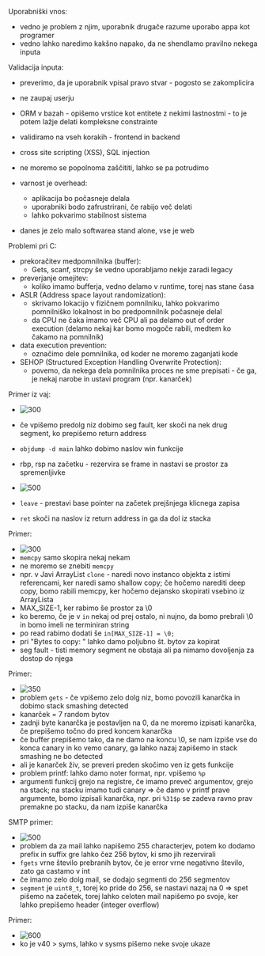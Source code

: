 Uporabniški vnos:
- vedno je problem z njim, uporabnik drugače razume uporabo appa kot programer
- vedno lahko naredimo kakšno napako, da ne shendlamo pravilno nekega inputa

Validacija inputa:
- preverimo, da je uporabnik vpisal pravo stvar - pogosto se zakomplicira
- ne zaupaj userju

- ORM v bazah - opišemo vrstice kot entitete z nekimi lastnostmi - to je potem lažje delati kompleksne constrainte
- validiramo na vseh korakih - frontend in backend

 - cross site scripting (XSS), SQL injection
 - ne moremo se popolnoma zaščititi, lahko se pa potrudimo
 
 - varnost je overhead:
	 - aplikacija bo počasneje delala
	 - uporabniki bodo zafrustrirani, če rabijo več delati
	 - lahko pokvarimo stabilnost sistema

- danes je zelo malo softwarea stand alone, vse je web

Problemi pri C:
- prekoračitev medpomnilnika (buffer):
	- Gets, scanf, strcpy še vedno uporabljamo nekje zaradi legacy
- preverjanje omejitev:
	- koliko imamo bufferja, vedno delamo v runtime, torej nas stane časa
- ASLR (Address space layout randomization):
	- skrivamo lokacijo v fizičnem pomnilniku, lahko pokvarimo pomnilniško lokalnost in bo predpomnilnik počasneje delal
	- da CPU ne čaka imamo več CPU ali pa delamo out of order execution (delamo nekaj kar bomo mogoče rabili, medtem ko čakamo na pomnilnik)
- data execution prevention:
	- označimo dele pomnilnika, od koder ne moremo zaganjati kode
- SEHOP (Structured Exception Handling Overwrite Protection):
	- povemo, da nekega dela pomnilnika proces ne sme prepisati - če ga, je nekaj narobe in ustavi program (npr. kanarček)

Primer iz vaj:
- ![300](../../Images3/Pasted%20image%2020250306091826.png)
- če vpišemo predolg niz dobimo seg fault, ker skoči na nek drug segment, ko prepišemo return address
- `objdump -d main` lahko dobimo naslov win funkcije

- rbp, rsp na začetku - rezervira se frame in nastavi se prostor za spremenljivke
- ![500](../../Images3/Pasted%20image%2020250306092239.png)
- `leave` - prestavi base pointer na začetek prejšnjega klicnega zapisa
- `ret` skoči na naslov iz return address in ga da dol iz stacka

Primer:
- ![300](../../Images3/Pasted%20image%2020250306092728.png)
- `memcpy` samo skopira nekaj nekam
- ne moremo se znebiti `memcpy`
- npr. v Javi ArrayList `clone` - naredi novo instanco objekta z istimi referencami, ker naredi samo shallow copy; če hočemo narediti deep copy, bomo rabili memcpy, ker hočemo dejansko skopirati vsebino iz ArrayLista
-  MAX_SIZE-1, ker rabimo še prostor za \0
- ko beremo, če je v `in` nekaj od prej ostalo, ni nujno, da bomo prebrali \0 in bomo imeli ne terminiran string
- po read rabimo dodati še `in[MAX_SIZE-1] = \0;`
- pri "Bytes to copy: " lahko damo poljubno št. bytov za kopirat
- seg fault - tisti memory segment ne obstaja ali pa nimamo dovoljenja za dostop do njega

Primer:
- ![350](../../Images3/Pasted%20image%2020250306094233.png)
- problem `gets` - če vpišemo zelo dolg niz, bomo povozili kanarčka in dobimo stack smashing detected
- kanarček = 7 random bytov
- zadnji byte kanarčka je postavljen na 0, da ne moremo izpisati kanarčka, če prepišemo točno do pred koncem kanarčka
- če buffer prepišemo tako, da ne damo na koncu \0, se nam izpiše vse do konca canary in ko vemo canary, ga lahko nazaj zapišemo in stack smashing ne bo detected
- ali je kanarček živ, se preveri preden skočimo ven iz gets funkcije
- problem printf: lahko damo noter format, npr. vpišemo `%p`
- argumenti funkcij grejo na registre, če imamo preveč argumentov, grejo na stack; na stacku imamo tudi canary => če damo v printf prave argumente, bomo izpisali kanarčka, npr. pri `%31$p` se zadeva ravno prav premakne po stacku, da nam izpiše kanarčka

SMTP primer:
- ![500](../../Images3/Pasted%20image%2020250306102827.png)
- problem da za mail lahko napišemo 255 characterjev, potem ko dodamo prefix in suffix gre lahko čez 256 bytov, ki smo jih rezervirali
- `fgets` vrne število prebranih bytov, če je error vrne negativno število, zato ga castamo v int
- če imamo zelo dolg mail, se dodajo segmenti do 256 segmentov
- `segment` je `uint8_t`, torej ko pride do 256, se nastavi nazaj na 0 => spet pišemo na začetek, torej lahko celoten mail napišemo po svoje, ker lahko prepišemo header (integer overflow)

Primer:
- ![600](../../Images3/Pasted%20image%2020250306104530.png)
- ko je v40 > syms, lahko v sysms pišemo neke svoje ukaze